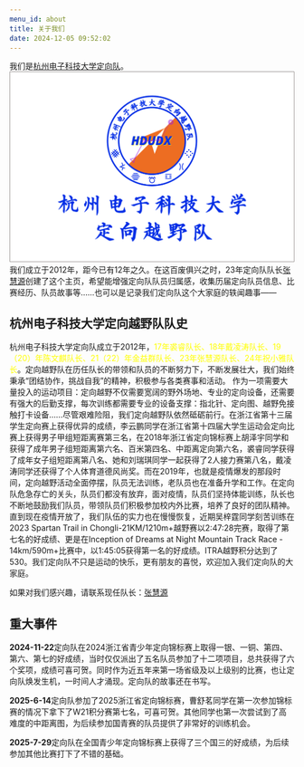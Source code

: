 ```yaml
---
menu_id: about
title: 关于我们
date: 2024-12-05 09:52:02
---
```


我们是[杭州电子科技大学定向队](https://hdudx.githb.io)。
![](../asset/img/hdudxFlag.png)
我们成立于2012年，距今已有12年之久。在这百废俱兴之时，23年定向队队长[张慧源](https://zhywyt.github.io)创建了这个主页，希望能增强定向队队员归属感，收集历届定向队员信息、比赛经历、队员故事等……也可以是记录我们定向队这个大家庭的轶闻趣事——

## 杭州电子科技大学定向越野队队史

杭州电子科技大学定向队成立于2012年，<font color='yellow'>17年裘睿队长、18年戴凌涛队长、19（20）年陈文麒队长、21（22）年金益群队长、23年张慧源队长、24年祝小雅队长</font>。定向越野队在历任队长的带领和队员的不断努力下，不断发展壮大，我们始终秉承“团结协作，挑战自我”的精神，积极参与各类赛事和活动。 作为一项需要大量投入的运动项目：定向越野不仅需要宽阔的野外场地、专业的定向设备，还需要有强大的后勤支撑，每次训练都需要专业的设备支撑：指北针、定向图、越野免接触打卡设备……尽管艰难险阻，我们定向越野队依然砥砺前行。在浙江省第十三届学生定向赛上获得优异的成绩，李云鹏同学在浙江省第十四届大学生运动会定向比赛上获得男子甲组短距离赛第三名，在2018年浙江省定向锦标赛上胡泽宇同学和获得了成年男子组短距离第六名、百米第四名、中距离定向第六名，裘睿同学获得了成年女子组短距离第八名、她和刘瑞琪同学一起获得了2人接力赛第八名，戴凌涛同学还获得了个人体育道德风尚奖。而在2019年，也就是疫情爆发的那段时间，定向越野活动全面停摆，队员无法训练，老队员也在准备升学和工作。在定向队危急存亡的关头，队员们都没有放弃，面对疫情，队员们坚持体能训练，队长也不断地鼓励我们队员，带领队员们积极参加校内外比赛，培养了良好的团队精神。直到现在疫情开放了，我们队伍的实力也在慢慢恢复，近期吴梓霆同学刻苦训练在2023 Spartan Trail in Chongli-21KM/1210m+越野赛以2:47:28完赛，取得了第七名的好成绩、更是在Inception of Dreams at Night Mountain Track Race - 14km/590m+比赛中，以1:45:05获得第一名的好成绩。ITRA越野积分达到了530。我们定向队不只是运动的快乐，更有朋友的喜悦，欢迎加入我们定向队的大家庭。

如果对我们感兴趣，请联系现任队长：[张慧源](https://zhywyt.github.io/about/)

## 重大事件

**2024-11-22**定向队在2024浙江省青少年定向锦标赛上取得一银、一铜、第四、第六、第七的好成绩，当时仅仅派出了五名队员参加了十二项项目，总共获得了六个奖项，成绩可喜可贺。同时作为近五年来第一场省级及以上级别的比赛，也让定向队焕发生机，一时间人才涌现。定向队的故事还在书写。

**2025-6-14**定向队参加了2025浙江省定向锦标赛，曹舒茗同学在第一次参加锦标赛的情况下拿下了W21积分赛第七名，可喜可贺。其他同学也第一次尝试到了高难度的中距离图，为后续参加国青赛的队员提供了非常好的训练机会。

**2025-7-29**定向队在全国青少年定向锦标赛上获得了三个国三的好成绩，为后续参加其他比赛打下了不错的基础。